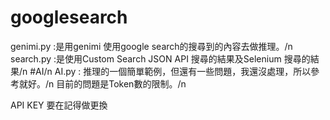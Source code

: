 # googlesearch
genimi.py :是用genimi 使用google search的搜尋到的內容去做推理。/n
search.py :是使用Custom Search JSON API 搜尋的結果及Selenium 搜尋的結果/n
#AI/n
AI.py : 推理的一個簡單範例，但還有一些問題，我還沒處理，所以參考就好。/n
目前的問題是Token數的限制。/n

API KEY 要在記得做更換
